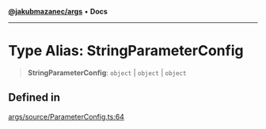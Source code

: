 [**@jakubmazanec/args**](../README.md) • **Docs**

---

# Type Alias: StringParameterConfig

> **StringParameterConfig**: `object` \| `object` \| `object`

## Defined in

[args/source/ParameterConfig.ts:64](https://github.com/jakubmazanec/tools/blob/1c4f0471e4ca7ee64c14124101a8ac795175e9bf/packages/args/source/ParameterConfig.ts#L64)
